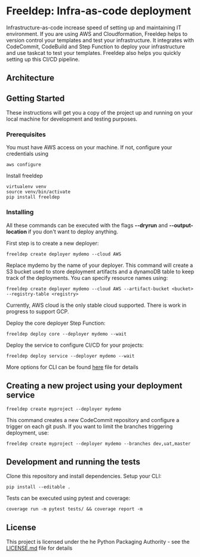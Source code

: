 # Freeldep: Infra-as-code deployment

Infrastructure-as-code increase speed of setting up and maintaining IT environment. If you are using AWS and Cloudformation, Freeldep helps to version control your templates and test your infrastructure. It integrates with CodeCommit, CodeBuild and Step Function to deploy your infrastructure and use taskcat to test your templates. Freeldep also helps you quickly setting up this CI/CD pipeline.

## Architecture



## Getting Started

These instructions will get you a copy of the project up and running on your local machine for development and testing purposes.

### Prerequisites

You must have AWS access on your machine. If not, configure your credentials using

```
aws configure
```

Install freeldep

```
virtualenv venv
source venv/bin/activate
pip install freeldep
```

### Installing

All these commands can be executed with the flags **--dryrun** and **--output-location <foldername>** if you don't want to deploy anything.

First step is to create a new deployer:

```
freeldep create deployer mydemo --cloud AWS
```

Replace mydemo by the name of your deployer. This command will create a S3 bucket used to store deployment artifacts and a dynamoDB table to keep track of the deployments. You can specify resource names using:

```
freeldep create deployer mydemo --cloud AWS --artifact-bucket <bucket> --registry-table <registry>
```

Currently, AWS cloud is the only stable cloud supported. There is work in progress to support GCP.


Deploy the core deployer Step Function:

```
freeldep deploy core --deployer mydemo --wait
```

Deploy the service to configure CI/CD for your projects:

```
freeldep deploy service --deployer mydemo --wait
```

More options for CLI can be found [here](cli/README.md) file for details

## Creating a new project using your deployment service


```
freeldep create myproject --deployer mydemo
```

This command creates a new CodeCommit repository and configure a trigger on each git push. If you want to limit the branches triggering deployment, use:

```
freeldep create myproject --deployer mydemo --branches dev,uat,master
```

## Development and running the tests

Clone this repository and install dependencies. Setup your CLI:

```
pip install --editable .
```

Tests can be executed using pytest and coverage:

```
coverage run -m pytest tests/ && coverage report -m
```


## License

This project is licensed under the he Python Packaging Authority - see the [LICENSE.md](LICENSE.md) file for details
